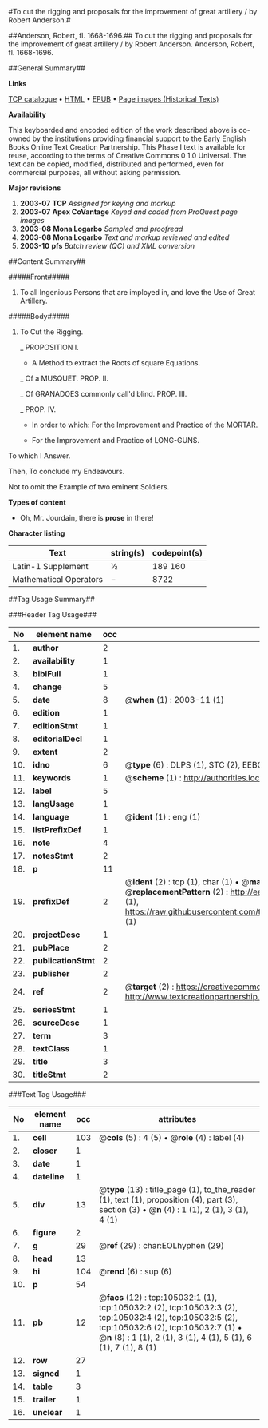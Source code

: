 #To cut the rigging and proposals for the improvement of great artillery / by Robert Anderson.#

##Anderson, Robert, fl. 1668-1696.##
To cut the rigging and proposals for the improvement of great artillery / by Robert Anderson.
Anderson, Robert, fl. 1668-1696.

##General Summary##

**Links**

[TCP catalogue](http://www.ota.ox.ac.uk/tcp/)  • 
[HTML](http://tei.it.ox.ac.uk/tcp/Texts-HTML/free/A25/A25368.html)  • 
[EPUB](http://tei.it.ox.ac.uk/tcp/Texts-EPUB/free/A25/A25368.epub) • 
[Page images (Historical Texts)](https://data.historicaltexts.jisc.ac.uk/view?pubId=eebo-16187559e&pageId=eebo-16187559e-105032-1)

**Availability**

This keyboarded and encoded edition of the
	       work described above is co-owned by the institutions
	       providing financial support to the Early English Books
	       Online Text Creation Partnership. This Phase I text is
	       available for reuse, according to the terms of Creative
	       Commons 0 1.0 Universal. The text can be copied,
	       modified, distributed and performed, even for
	       commercial purposes, all without asking permission.

**Major revisions**

1. __2003-07__ __TCP__ *Assigned for keying and markup*
1. __2003-07__ __Apex CoVantage__ *Keyed and coded from ProQuest page images*
1. __2003-08__ __Mona Logarbo__ *Sampled and proofread*
1. __2003-08__ __Mona Logarbo__ *Text and markup reviewed and edited*
1. __2003-10__ __pfs__ *Batch review (QC) and XML conversion*

##Content Summary##

#####Front#####

1. To all Ingenious Persons that are imployed in, and love the Use of Great Artillery.

#####Body#####

1. To Cut the Rigging.

    _ PROPOSITION I.

      * A Method to extract the Roots of square Equations.

    _ Of a MUSQUET. PROP. II.

    _ Of GRANADOES commonly call'd blind. PROP. III.

    _ PROP. IV.

      * In order to which: For the Improvement and Practice of the MORTAR.

      * For the Improvement and Practice of LONG-GUNS.

To which I Answer.

Then, To conclude my Endeavours.

Not to omit the Example of two eminent Soldiers.

**Types of content**

  * Oh, Mr. Jourdain, there is **prose** in there!

**Character listing**


|Text|string(s)|codepoint(s)|
|---|---|---|
|Latin-1 Supplement|½ |189 160|
|Mathematical Operators|−|8722|

##Tag Usage Summary##

###Header Tag Usage###

|No|element name|occ|attributes|
|---|---|---|---|
|1.|__author__|2||
|2.|__availability__|1||
|3.|__biblFull__|1||
|4.|__change__|5||
|5.|__date__|8| @__when__ (1) : 2003-11 (1)|
|6.|__edition__|1||
|7.|__editionStmt__|1||
|8.|__editorialDecl__|1||
|9.|__extent__|2||
|10.|__idno__|6| @__type__ (6) : DLPS (1), STC (2), EEBO-CITATION (1), OCLC (1), VID (1)|
|11.|__keywords__|1| @__scheme__ (1) : http://authorities.loc.gov/ (1)|
|12.|__label__|5||
|13.|__langUsage__|1||
|14.|__language__|1| @__ident__ (1) : eng (1)|
|15.|__listPrefixDef__|1||
|16.|__note__|4||
|17.|__notesStmt__|2||
|18.|__p__|11||
|19.|__prefixDef__|2| @__ident__ (2) : tcp (1), char (1)  •  @__matchPattern__ (2) : ([0-9\-]+):([0-9IVX]+) (1), (.+) (1)  •  @__replacementPattern__ (2) : http://eebo.chadwyck.com/downloadtiff?vid=$1&page=$2 (1), https://raw.githubusercontent.com/textcreationpartnership/Texts/master/tcpchars.xml#$1 (1)|
|20.|__projectDesc__|1||
|21.|__pubPlace__|2||
|22.|__publicationStmt__|2||
|23.|__publisher__|2||
|24.|__ref__|2| @__target__ (2) : https://creativecommons.org/publicdomain/zero/1.0/ (1), http://www.textcreationpartnership.org/docs/. (1)|
|25.|__seriesStmt__|1||
|26.|__sourceDesc__|1||
|27.|__term__|3||
|28.|__textClass__|1||
|29.|__title__|3||
|30.|__titleStmt__|2||


###Text Tag Usage###

|No|element name|occ|attributes|
|---|---|---|---|
|1.|__cell__|103| @__cols__ (5) : 4 (5)  •  @__role__ (4) : label (4)|
|2.|__closer__|1||
|3.|__date__|1||
|4.|__dateline__|1||
|5.|__div__|13| @__type__ (13) : title_page (1), to_the_reader (1), text (1), proposition (4), part (3), section (3)  •  @__n__ (4) : 1 (1), 2 (1), 3 (1), 4 (1)|
|6.|__figure__|2||
|7.|__g__|29| @__ref__ (29) : char:EOLhyphen (29)|
|8.|__head__|13||
|9.|__hi__|104| @__rend__ (6) : sup (6)|
|10.|__p__|54||
|11.|__pb__|12| @__facs__ (12) : tcp:105032:1 (1), tcp:105032:2 (2), tcp:105032:3 (2), tcp:105032:4 (2), tcp:105032:5 (2), tcp:105032:6 (2), tcp:105032:7 (1)  •  @__n__ (8) : 1 (1), 2 (1), 3 (1), 4 (1), 5 (1), 6 (1), 7 (1), 8 (1)|
|12.|__row__|27||
|13.|__signed__|1||
|14.|__table__|3||
|15.|__trailer__|1||
|16.|__unclear__|1||
